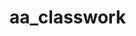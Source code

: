 # aa_classwork

        








































































































